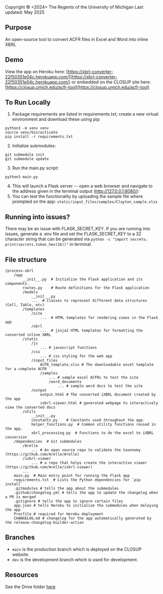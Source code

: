 Copyright © <2024> The Regents of the University of Michigan
Last updated: May 2025

## Purpose

An open-source tool to convert ACFR files in Excel and Word into inline XBRL

## Demo

View the app on Heroku here: [https://xbrl-converter-22f50351e04c.herokuapp.com/](https://xbrl-converter-22f50351e04c.herokuapp.com/)
or embedded on the CLOSUP site here: [https://closup.umich.edu/acfr-tool](https://closup.umich.edu/acfr-tool)

## To Run Locally

1. Package requirements are listed in requirements.txt; create a new virtual environment and download these using pip:
```
python3 -m venv venv
source venv/bin/activate 
pip install -r requirements.txt
```
2. Initialize submodules:
```
git submodule init
git submodule update
```
3. Run the main.py script:
```
python3 main.py
```
4. This will launch a Flask server -- open a web browser and navigate to the address given in the terminal output (http://127.0.0.1:8080/)
5. You can test the functionality by uploading the sample file where prompted on the app: `static/input_files/samples/Clayton_sample.xlsx`

## Running into issues?
There may be an issue with FLASK_SECRET_KEY. If you are running into issues, generate a .env file and set the FLASK_SECRET_KEY to a 32 character string that can be generated via `python -c "import secrets; print(secrets.token_hex(16))"` in terminal.

## File structure

```
/process-xbrl
    /app
        __init__.py  # Initialize the Flask application and its components.
        routes.py    # Route definitions for the Flask application 
        /models 
            __init__.py 
            ...  # Classes to represent different data structures (Cell, Table, etc)
        /templates
            /site
                ...  # HTML templates for rendering views in the Flask app
            /xbrl
                ...  # jinja2 HTML templates for formatting the converted inline XBRL
        /static
            /js
                ... # javascript functions
            /css
                ... # css styling for the web app
            /input_files
                ACFR_template.xlsx # The downloadable excel template for a complete ACFR
                /samples
                    ... # sample excel ACFRs to test the site
                    /word_documents 
                        ... # sample word docs to test the site
            /output
                output.html # The converted iXBRL document created by the app
                ixbrl-viewer.html # generated webpage to interactively view the converted docs
        /utils
            __init__.py
            constants.py    # Constants used throughout the app.
            helper_functions.py  # Common utility functions reused in the app.
            xbrl_processing.py  # Functions to do the excel to iXBRL conversion
    /dependencies  # Git submodules
        /Arelle
            ... # An open source repo to validate the taxonomy (https://github.com/Arelle/Arelle)
        /ixbrl-viewer
            ... # a repo that helps create the interactive viewer (https://github.com/Arelle/ixbrl-viewer)
        ...
    main.py  # Main entry point for running the Flask app
    requirements.txt  # Lists the Python dependencies for `pip install`
    .gitmodules # tells the app about the submodules
    .github/changelog.yml # tells the app to update the changelog when a PR is merged
    .gitignore # tells the app to ignore certain files
    app.json # tells Heroku to initialize the submodules when deloying the app
    Procfile # required for Heroku deployment
    CHANGELOG.md # changelog for the app automatically generated by the release-changelog-builder-action
```

## Branches

- `main` is the production branch which is deployed on the CLOSUP website.
- `dev` is the development branch which is used for development.

## Resources

See the Drive folder [here](https://drive.google.com/drive/folders/1tnDqeFb1Zo9Xs-2UOoLt4FNWaAYCto3Y)
